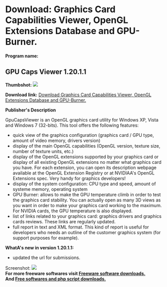 # Download: Graphics Card Capabilities Viewer, OpenGL Extensions Database and GPU-Burner.

**Program name:**

## GPU Caps Viewer 1.20.1.1

  
**Thumbshot:** ![](http://www.freewarefiles.com/screenshot/gpucapsviewer1_md.jpg)   
  
**Download link:** [Download Graphics Card Capabilities Viewer, OpenGL Extensions Database and GPU-Burner.](http://freesoftwares.boysofts.com/GPU-Caps-Viewer_program_33655.html)  
  


**Publisher's Description**  
  


GpuCapsViewer is an OpenGL graphics card utility for Windows XP, Vista and Windows 7 (32-bits). This tool offers the following features: 

  * quick view of the graphics configuration (graphics card / GPU type, amount of video memory, drivers version) 
  * display of the main OpenGL capabilities (OpenGL version, texture size, number of texture units, etc.) 
  * display of the OpenGL extensions supported by your graphics card or display of all existing OpenGL extensions no matter what graphics card you have. For each extension, you can open its description webpage available at the OpenGL Extension Registry or at NVIDIAA's OpenGL Extensions spec. Very handy for graphics developers! 
  * display of the system configuration: CPU type and speed, amount of systeme memory, operating system 
  * GPU Burner: allows to make the GPU temperature climb in order to test the graphics card stability. You can actually open as many 3D views as you want in order to make your graphics card working to the maximum. For NVIDIA cards, the GPU temperature is also displayed. 
  * list of links related to your graphics card: graphics drivers and graphics cards reviews. These links are regularly updated. 
  * full report in text and XML format. This kind of report is useful for developers who needs an outline of the customer graphics system (for support purposes for example). 

**WhatA's new in version 1.20.1.1:**

  * updated the url for submissions. 

  
  
Screenshot: ![](http://www.freewarefiles.com/screenshot/gpucapsviewer1.jpg)   
**For more freeware softwares visit [Freeware software downloads.](http://freesoftwares.boysofts.com/)**   
**And [Free softwares and php script downloads.](http://www.boysofts.com/)**
